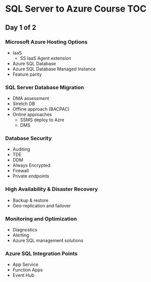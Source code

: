 # SQL Server to Azure Course TOC

## Day 1 of 2

### Microsoft Azure Hosting Options

* IaaS
  * SS IaaS Agent extension
* Azure SQL Database
* Azure SQL Database Managed Instance
* Feature parity

### SQL Server Database Migration

* DMA assessment
* Stretch DB
* Offline approach (BACPAC)
* Online approaches
  * SSMS deploy to Azre
  * DMS

### Database Security

* Auditing
* TDE
* DDM
* Always Encrypted
* Firewall
* Private endpoints

### High Availability & Disaster Recovery

* Backup & restore
* Geo-replication and failover

### Monitoring and Optimization

* Diagnostics
* Alerting
* Azure SQL management solutions

### Azure SQL Integration Points

* App Service
* Function Apps
* Event Hub